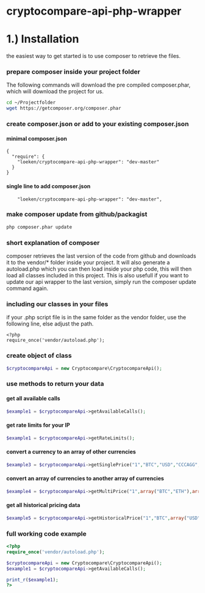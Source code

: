 # cryptocompare-api-php-wrapper

# 1.) Installation
the easiest way to get started is to use composer to retrieve the files.

### prepare composer inside your project folder
The following commands will download the pre compiled composer.phar, which will download the project for us.
```bash
cd ~/Projectfolder
wget https://getcomposer.org/composer.phar
```

### create composer.json or add to your existing composer.json
#### minimal composer.json
```composer
{
  "require": {
    "loeken/cryptocompare-api-php-wrapper": "dev-master"
  }
}
```
#### single line to add composer.json
```composer
    "loeken/cryptocompare-api-php-wrapper": "dev-master",
```
### make composer update from github/packagist
```bash
php composer.phar update
```

### short explanation of composer
composer retrieves the last version of the code from github and downloads it to the vendor/* folder inside your project. It will also generate a autoload.php which you can then load inside your php code, this will then load all classes included in this project. This is also usefull if you want to update our api wrapper to the last version, simply run the composer update command again.

### including our classes in your files
if your .php script file is in the same folder as the vendor folder, use the following line, else adjust the path.
```
<?php
require_once('vendor/autoload.php');
```
### create object of class

```php
$cryptocompareApi = new Cryptocompare\CryptocompareApi();
```

### use methods to return your data

#### get all available calls
```php
$example1 = $cryptocompareApi->getAvailableCalls();
```
#### get rate limits for your IP
```php
$example1 = $cryptocompareApi->getRateLimits();
```
#### convert a currency to an array of other currencies
```php
$example3 = $cryptocompareApi->getSinglePrice("1","BTC","USD","CCCAGG","false");
```
#### convert an array of currencies to another array of currencies
```php
$example4 = $cryptocompareApi->getMultiPrice("1",array("BTC","ETH"),array("USD","EUR","ETH"),"CCCAGG","false");
```
#### get all historical pricing data
```php
$example5 = $cryptocompareApi->getHistoricalPrice("1","BTC",array("USD","EUR","ETH"),"CCCAGG","false");
```


### full working code example
```php
<?php
require_once('vendor/autoload.php');

$cryptocompareApi = new Cryptocompare\CryptocompareApi();
$example1 = $cryptocompareApi->getAvailableCalls();

print_r($example1);
?>
